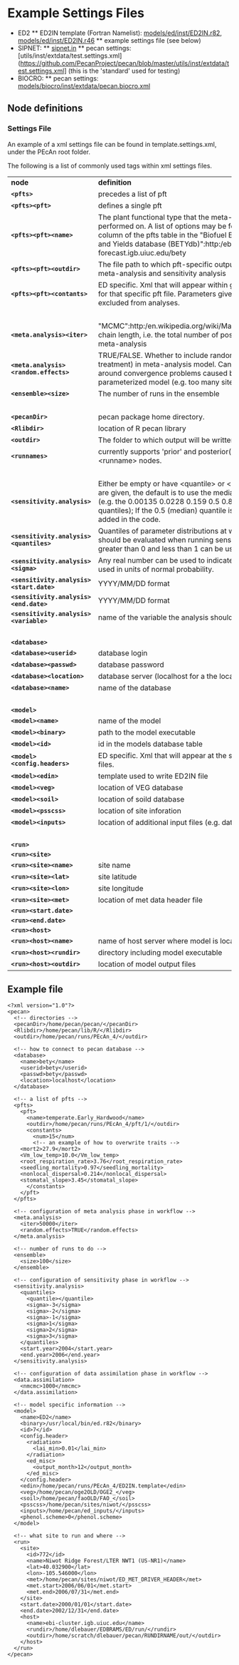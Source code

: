 # Example Settings Files

* ED2
** ED2IN template (Fortran Namelist): [models/ed/inst/ED2IN.r82](https://github.com/PecanProject/pecan/blob/master/models/ed/inst/ED2IN.r82), [models/ed/inst/ED2IN.r46](https://github.com/PecanProject/pecan/blob/master/models/ed/inst/ED2IN.r46)
** example settings file (see below)
* SIPNET: 
** [sipnet.in](https://github.com/PecanProject/pecan/blob/master/models/sipnet/inst/sipnet.in)
** pecan settings: [utils/inst/extdata/test.settings.xml](https://github.com/PecanProject/pecan/blob/master/utils/inst/extdata/test.settings.xml] (this is the 'standard' used for testing)
* BIOCRO: 
** pecan settings: [models/biocro/inst/extdata/pecan.biocro.xml](https://github.com/PecanProject/pecan/blob/master/models/biocro/inst/extdata/pecan.biocro.xml)

## Node definitions

### Settings File
An example of a xml settings file can be found in template.settings.xml, under the PEcAn root folder.

The following is a list of commonly used tags within xml settings files.
<table>
  <tr>
    <td><strong>node</strong></td>
    <td> <strong>definition</strong></td>
  </tr>
  <tr>
    <td> <strong><code>&lt;pfts&gt;</code></strong> </td>
    <td> precedes a list of pft </td>
  </tr>
  <tr>
    <td> <strong><code>&lt;pfts&gt;&lt;pft&gt;</code></strong> </td>
    <td> defines a single pft </td>
  </tr>
  <tr>
    <td> <strong><code>&lt;pfts&gt;&lt;pft&gt;&lt;name&gt;</code></strong> </td>
    <td> The plant functional type that the meta-analysis will be performed on. A list of options may be found under the "name" column of the pfts table in the "Biofuel Ecophysioligical Traits and Yields database (BETYdb)":http:/ebi-forecast.igb.uiuc.edu/bety  </td>
  </tr>
  <tr>
    <td> <strong><code>&lt;pfts&gt;&lt;pft&gt;&lt;outdir&gt;</code></strong> </td>
    <td> The file path to which pft-specific output will be placed during meta-analysis and sensitivity analysis </td>
  </tr>
  <tr>
    <td> <strong><code>&lt;pfts&gt;&lt;pft&gt;&lt;contants&gt;</code></strong> </td>
    <td> ED specific. Xml that will appear within generated config files for that specific pft file. Parameters given a constant will be excluded from analyses.</td>
  </tr>
  <tr>
    <td>&nbsp;</td>
    <td></td>
  </tr>
  <tr>
    <td> <strong><code>&lt;meta.analysis&gt;&lt;iter&gt;</code></strong> </td>
    <td> "MCMC":http:/en.wikipedia.org/wiki/Markov_chain_Monte_Carlo  chain length, i.e. the total number of posterior samples in the meta-analysis</td>
  </tr>
  <tr>
    <td> <strong><code>&lt;meta.analysis&gt;&lt;random.effects&gt;</code></strong> </td>
    <td> TRUE/FALSE. Whether to include random effects (site, treatment) in meta-analysis model. Can be set to FALSE to work around convergence problems caused by  an over parameterized model (e.g. too many sites, not enough data)  </td>
  </tr>
  <tr>
    <td> <strong><code>&lt;ensemble&gt;&lt;size&gt;</code></strong> </td>
    <td> The number of runs in the ensemble</td>
  </tr>
  <tr>
    <td>&nbsp;</td>
    <td></td>
  </tr>
  <tr>
    <td><strong><code>&lt;pecanDir&gt;</code></strong></td>
    <td> pecan package home directory.</td>
  </tr>
  <tr>
    <td> <strong><code>&lt;Rlibdir&gt;</code></strong> </td>
    <td> location of R pecan library</td>
  </tr>
  <tr>
    <td> <strong><code>&lt;outdir&gt;</code></strong> </td>
    <td> The folder to which output will be written.</td>
  </tr>
  <tr>
    <td> <strong><code>&lt;runnames&gt;</code></strong></td>
    <td> currently supports  'prior' and posterior('post') runs listed in &lt;runname&gt; nodes.</td>
  </tr>
  <tr>
    <td>&nbsp;</td>
    <td></td>
  </tr>
  <tr>
    <td> <strong><code>&lt;sensitivity.analysis&gt;</code></strong> </td>
    <td> Either be empty or have &lt;quantile&gt; or &lt;sigma&gt; nodes. If neither are given, the default is to use the median +/- [1 2 3] x sigma (e.g. the  0.00135 0.0228 0.159 0.5 0.841 0.977 0.999 quantiles);  If the 0.5 (median) quantile is omitted, it will be added in the code. </td>
  </tr>
  <tr>
    <td> <strong><code>&lt;sensitivity.analysis&gt;&lt;quantiles&gt;</code></strong> </td>
    <td> Quantiles of parameter distributions at whic which model should be evaluated when running sensitivity analysis. Values greater than 0 and less than 1 can be used.   </td>
  </tr>
  <tr>
    <td> <strong><code>&lt;sensitivity.analysis&gt;&lt;sigma&gt;</code></strong> </td>
    <td> Any real number can be used to indicate the quantiles to be used in units of normal probability.  </td>
  </tr>
  <tr>
    <td> <strong><code>&lt;sensitivity.analysis&gt;&lt;start.date&gt;</code></strong> </td>
    <td> YYYY/MM/DD format</td>
  </tr>
  <tr>
    <td> <strong><code>&lt;sensitivity.analysis&gt;&lt;end.date&gt;</code></strong> </td>
    <td> YYYY/MM/DD format</td>
  </tr>
  <tr>
    <td> <strong><code>&lt;sensitivity.analysis&gt;&lt;variable&gt;</code></strong> </td>
    <td> name of the variable the analysis should be run for </td>
  </tr>
  <tr>
    <td>&nbsp;</td>
    <td></td>
  </tr>
  <tr>
    <td> <strong><code>&lt;database&gt;</code></strong> </td>
    <td> </td>
  </tr>
  <tr>
    <td> <strong><code>&lt;database&gt;&lt;userid&gt;</code></strong> </td>
    <td> database login </td>
  </tr>
  <tr>
    <td> <strong><code>&lt;database&gt;&lt;passwd&gt;</code></strong> </td>
    <td> database password </td>
  </tr>
  <tr>
    <td> <strong><code>&lt;database&gt;&lt;location&gt;</code></strong> </td>
    <td> database server (localhost for a the local machine)</td>
  </tr>
  <tr>
    <td> <strong><code>&lt;database&gt;&lt;name&gt;</code></strong> </td>
    <td> name of the database </td>
  </tr>
  <tr>
    <td>&nbsp;</td>
    <td></td>
  </tr>
  <tr>
    <td> <strong><code>&lt;model&gt;</code></strong> </td>
    <td>  </td>
  </tr>
  <tr>
    <td> <strong><code>&lt;model&gt;&lt;name&gt;</code></strong> </td>
    <td> name of the model </td>
  </tr>
  <tr>
    <td> <strong><code>&lt;model&gt;&lt;binary&gt;</code></strong> </td>
    <td> path to the model executable </td>
  </tr>
  <tr>
    <td> <strong><code>&lt;model&gt;&lt;id&gt;</code></strong> </td>
    <td> id in the models database table </td>
  </tr>
  <tr>
    <td> <strong><code>&lt;model&gt;&lt;config.headers&gt;</code></strong> </td>
    <td> ED specific. Xml that will appear at the start of generated config files. </td>
  </tr>
  <tr>
    <td> <strong><code>&lt;model&gt;&lt;edin&gt;</code></strong> </td>
    <td> template used to write ED2IN file</td>
  </tr>
  <tr>
    <td> <strong><code>&lt;model&gt;&lt;veg&gt;</code></strong> </td>
    <td> location of VEG database</td>
  </tr>
  <tr>
    <td> <strong><code>&lt;model&gt;&lt;soil&gt;</code></strong> </td>
    <td> location of soild database</td>
  </tr>
  <tr>
    <td> <strong><code>&lt;model&gt;&lt;psscss&gt;</code></strong> </td>
    <td> location of site inforation</td>
  </tr>
  <tr>
    <td> <strong><code>&lt;model&gt;&lt;inputs&gt;</code></strong> </td>
    <td> location of additional input files (e.g. data assimilation data)</td>
  </tr>
  <tr>
    <td>&nbsp;</td>
    <td></td>
  </tr>
  <tr>
    <td> <strong><code>&lt;run&gt;</code></strong> </td>
    <td> </td>
  </tr>
  <tr>
    <td> <strong><code>&lt;run&gt;&lt;site&gt;</code></strong> </td>
    <td> </td>
  </tr>
  <tr>
    <td> <strong><code>&lt;run&gt;&lt;site&gt;&lt;name&gt;</code></strong> </td>
    <td> site name</td>
  </tr>
  <tr>
    <td> <strong><code>&lt;run&gt;&lt;site&gt;&lt;lat&gt;</code></strong> </td>
    <td> site latitude</td>
  </tr>
  <tr>
    <td> <strong><code>&lt;run&gt;&lt;site&gt;&lt;lon&gt;</code></strong> </td>
    <td> site longitude</td>
  </tr>
  <tr>
    <td> <strong><code>&lt;run&gt;&lt;site&gt;&lt;met&gt;</code></strong> </td>
    <td> location of met data header file </td>
  </tr>
  <tr>
    <td> <strong><code>&lt;run&gt;&lt;start.date&gt;</code></strong> </td>
    <td> </td>
  </tr>
  <tr>
    <td> <strong><code>&lt;run&gt;&lt;end.date&gt;</code></strong> </td>
    <td> </td>
  </tr>
  <tr>
    <td> <strong><code>&lt;run&gt;&lt;host&gt;</code></strong> </td>
    <td> </td>
  </tr>
  <tr>
    <td> <strong><code>&lt;run&gt;&lt;host&gt;&lt;name&gt;</code></strong> </td>
    <td> name of host server where model is located  </td>
  </tr>
  <tr>
    <td> <strong><code>&lt;run&gt;&lt;host&gt;&lt;rundir&gt;</code></strong> </td>
    <td> directory including model executable</td>
  </tr>
  <tr>
    <td> <strong><code>&lt;run&gt;&lt;host&gt;&lt;outdir&gt;</code></strong> </td>
    <td> location of model output files</td>
  </tr>
</table>




 

## Example file

```
<?xml version="1.0"?>
<pecan>
  <!-- directories -->
  <pecanDir>/home/pecan/pecan/</pecanDir>
  <Rlibdir>/home/pecan/lib/R/</Rlibdir>
  <outdir>/home/pecan/runs/PEcAn_4/</outdir>

  <!-- how to connect to pecan database -->
  <database>
    <name>bety</name>
    <userid>bety</userid>
    <passwd>bety</passwd>
    <location>localhost</location>
  </database>

  <!-- a list of pfts -->  
  <pfts>
    <pft>
      <name>temperate.Early_Hardwood</name>
      <outdir>/home/pecan/runs/PEcAn_4/pft/1/</outdir>
      <constants>
        <num>15</num>
        <!-- an example of how to overwrite traits -->
	<mort2>27.9</mort2>
	<Vm_low_temp>10.0</Vm_low_temp>
	<root_respiration_rate>3.76</root_respiration_rate>
	<seedling_mortality>0.97</seedling_mortality>
	<nonlocal_dispersal>0.214</nonlocal_dispersal>
	<stomatal_slope>3.45</stomatal_slope>
      </constants>
    </pft>
  </pfts>
  
  <!-- configuration of meta analysis phase in workflow -->
  <meta.analysis>
    <iter>50000</iter>
    <random.effects>TRUE</random.effects>
  </meta.analysis>
  
  <!-- number of runs to do -->
  <ensemble>
    <size>100</size>
  </ensemble>

  <!-- configuration of sensitivity phase in workflow -->
  <sensitivity.analysis>
    <quantiles>
      <quantile></quantile>
      <sigma>-3</sigma>
      <sigma>-2</sigma>
      <sigma>-1</sigma>
      <sigma>1</sigma>
      <sigma>2</sigma>
      <sigma>3</sigma>
    </quantiles>
    <start.year>2004</start.year>
    <end.year>2006</end.year>
  </sensitivity.analysis>

  <!-- configuration of data assimilation phase in workflow -->
  <data.assimilation>
    <nmcmc>1000</nmcmc>
  </data.assimilation>

  <!-- model specific information -->
  <model>
    <name>ED2</name>
    <binary>/usr/local/bin/ed.r82</binary>
    <id>7</id>
    <config.header>
      <radiation>
        <lai_min>0.01</lai_min>
      </radiation>
      <ed_misc>
        <output_month>12</output_month>      
      </ed_misc> 
    </config.header>
    <edin>/home/pecan/runs/PEcAn_4/ED2IN.template</edin>
    <veg>/home/pecan/oge2OLD/OGE2_</veg>
    <soil>/home/pecan/faoOLD/FAO_</soil>
    <psscss>/home/pecan/sites/niwot/</psscss>
    <inputs>/home/pecan/ed_inputs/</inputs>
    <phenol.scheme>0</phenol.scheme>
  </model>

  <!-- what site to run and where -->
  <run>
    <site>
      <id>772</id>
      <name>Niwot Ridge Forest/LTER NWT1 (US-NR1)</name>
      <lat>40.032900</lat>
      <lon>-105.546000</lon>
      <met>/home/pecan/sites/niwot/ED_MET_DRIVER_HEADER</met>
      <met.start>2006/06/01</met.start>
      <met.end>2006/07/31</met.end>
    </site>
    <start.date>2000/01/01</start.date>
    <end.date>2002/12/31</end.date>
    <host>
      <name>ebi-cluster.igb.uiuc.edu</name>
      <rundir>/home/dlebauer/EDBRAMS/ED/run/</rundir>
      <outdir>/home/scratch/dlebauer/pecan/RUNDIRNAME/out/</outdir>
    </host>
  </run>
</pecan>
```